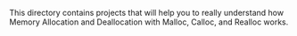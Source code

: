 This directory contains projects that will help you to really understand how Memory Allocation and Deallocation with Malloc, Calloc, and Realloc works.
